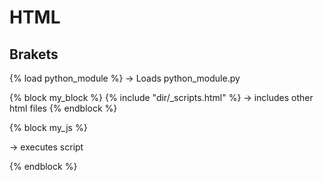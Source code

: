 # HTML

## Brakets

{% load python_module %}  -> Loads python_module.py


{% block my_block %}
{% include "dir/_scripts.html" %} -> includes other html files
{% endblock %}

{% block my_js %}
<script src='dir/js/first.js' type='text/javascript' charset='utf-8'></script> -> executes script
{% endblock %}
